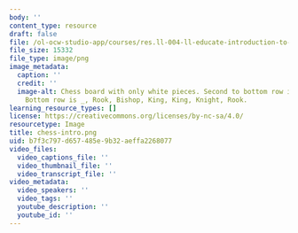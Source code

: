 ```yaml
---
body: ''
content_type: resource
draft: false
file: /ol-ocw-studio-app/courses/res.ll-004-ll-educate-introduction-to-engineering-concepts-spring-2022/chess-intro.png
file_size: 15332
file_type: image/png
image_metadata:
  caption: ''
  credit: ''
  image-alt: Chess board with only white pieces. Second to bottom row is all Pawns.
    Bottom row is _, Rook, Bishop, King, King, Knight, Rook.
learning_resource_types: []
license: https://creativecommons.org/licenses/by-nc-sa/4.0/
resourcetype: Image
title: chess-intro.png
uid: b7f3c797-d657-485e-9b32-aeffa2268077
video_files:
  video_captions_file: ''
  video_thumbnail_file: ''
  video_transcript_file: ''
video_metadata:
  video_speakers: ''
  video_tags: ''
  youtube_description: ''
  youtube_id: ''
---
```

